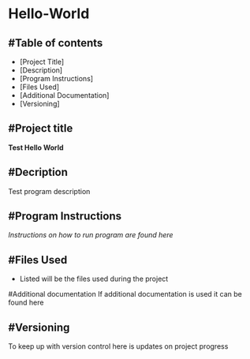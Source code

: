 # Hello-World
#Table of contents
---
* [Project Title]
* [Description]
* [Program Instructions]
* [Files Used]
* [Additional Documentation]
* [Versioning]

#Project title
---
**Test Hello World**

#Decription
---
Test program description

#Program Instructions
---
*Instructions on how to run program are found here*

#Files Used
---
- Listed will be the files used during the project

#Additional documentation
If additional documentation is used it can be found here

#Versioning
---
To keep up with version control here is updates on project progress
